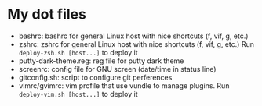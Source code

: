 My dot files
============

- bashrc: bashrc for general Linux host with nice shortcuts (f, vif, g, etc.)
- zshrc: zshrc for general Linux host with nice shortcuts (f, vif, g, etc.)
  Run `deploy-zsh.sh [host...]` to deploy it
- putty-dark-theme.reg: reg file for putty dark theme
- screenrc: config file for GNU screen (date/time in status line)
- gitconfig.sh: script to configure git perferences
- vimrc/gvimrc: vim profile that use vundle to manage plugins.
  Run `deploy-vim.sh [host...]` to deploy it

